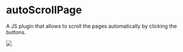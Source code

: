# autoScrollPage
A JS plugin that allows to scroll the pages automatically by clicking the buttons.

![](https://giphy.com/gifs/APqdCCpIZw7JD5xHok)

